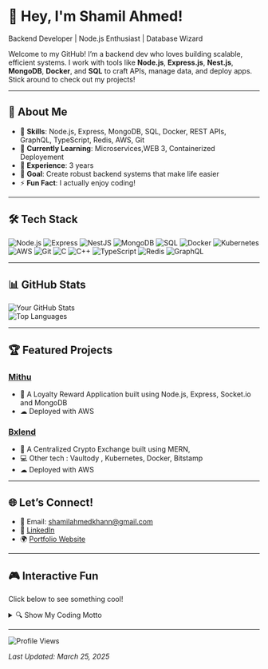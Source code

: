 # 👋 Hey, I'm Shamil Ahmed!

Backend Developer | Node.js Enthusiast | Database Wizard

Welcome to my GitHub! I’m a backend dev who loves building scalable, efficient systems. I work with tools like **Node.js**, **Express.js**, **Nest.js**, **MongoDB**, **Docker**, and **SQL** to craft APIs, manage data, and deploy apps. Stick around to check out my projects!

---

## 🚀 About Me
- 🔧 **Skills**: Node.js, Express, MongoDB, SQL, Docker, REST APIs, GraphQL, TypeScript, Redis, AWS, Git  
- 🌱 **Currently Learning**: Microservices,WEB 3, Containerized Deployement   
- 💼 **Experience**: 3 years  
- 🎯 **Goal**: Create robust backend systems that make life easier  
- ⚡ **Fun Fact**: I actually enjoy coding!  

---
## 🛠️ Tech Stack
![Node.js](https://img.shields.io/badge/Node.js-339933?style=for-the-badge&logo=nodedotjs&logoColor=white)
![Express](https://img.shields.io/badge/Express-000000?style=for-the-badge&logo=express&logoColor=white)
![NestJS](https://img.shields.io/badge/NestJS-E0234E?style=for-the-badge&logo=nestjs&logoColor=white)
![MongoDB](https://img.shields.io/badge/MongoDB-47A248?style=for-the-badge&logo=mongodb&logoColor=white)
![SQL](https://img.shields.io/badge/SQL-4479A1?style=for-the-badge&logo=postgresql&logoColor=white)
![Docker](https://img.shields.io/badge/Docker-2496ED?style=for-the-badge&logo=docker&logoColor=white)
![Kubernetes](https://img.shields.io/badge/Kubernetes-326CE5?style=for-the-badge&logo=kubernetes&logoColor=white)
![AWS](https://img.shields.io/badge/AWS-232F3E?style=for-the-badge&logo=amazonaws&logoColor=white)
![Git](https://img.shields.io/badge/Git-F05032?style=for-the-badge&logo=git&logoColor=white)
![C](https://img.shields.io/badge/C-A8B9CC?style=for-the-badge&logo=c&logoColor=white)
![C++](https://img.shields.io/badge/C++-00599C?style=for-the-badge&logo=cplusplus&logoColor=white)
![TypeScript](https://img.shields.io/badge/TypeScript-3178C6?style=for-the-badge&logo=typescript&logoColor=white)
![Redis](https://img.shields.io/badge/Redis-DC382D?style=for-the-badge&logo=redis&logoColor=white)
![GraphQL](https://img.shields.io/badge/GraphQL-E10098?style=for-the-badge&logo=graphql&logoColor=white)

---

## 📊 GitHub Stats
![Your GitHub Stats](https://github-readme-stats.vercel.app/api?username=Shamil-Aahmed&show_icons=true&theme=radical)  
![Top Languages](https://github-readme-stats.vercel.app/api/top-langs/?username=Shamil-Aahmed&layout=compact&theme=radical)

---

## 🏆 Featured Projects
### [Mithu](https://mithu.com/)
- 📝 A Loyalty Reward Application built using Node.js, Express, Socket.io and MongoDB
- ☁︎  Deployed with AWS


### [Bxlend](https://bxlend.com/)
- 📝 A Centralized Crypto Exchange built using MERN, 
- 💻 Other tech : Vaultody , Kubernetes, Docker, Bitstamp   
- ☁︎  Deployed with AWS  

---

## 🌐 Let’s Connect!
- 📧 Email: shamilahmedkhann@gmail.com  
- 💼 [LinkedIn](https://linkedin.com/in/shamil1505)  
- 🌍 [Portfolio Website](https://github.com/Shamil-Aahmed/ME) 

---

## 🎮 Interactive Fun
Click below to see something cool!  
<details>
  <summary>🔍 Show My Coding Motto</summary>
  "Code it, test it, ship it, fix it later (just kidding—mostly)."
</details>

---

![Profile Views](https://komarev.com/ghpvc/?username=Shamil-Aahmed&color=blueviolet)

*Last Updated: March 25, 2025*

